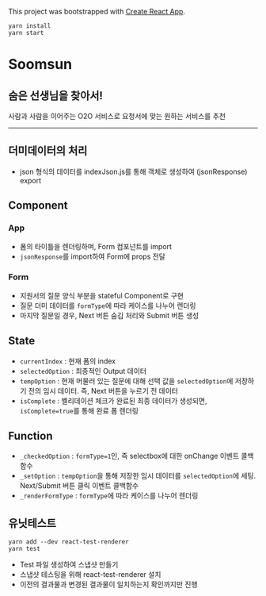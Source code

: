 This project was bootstrapped with [Create React App](https://github.com/facebook/create-react-app).

```
yarn install
yarn start
```

# Soomsun

## 숨은 선생님을 찾아서!

사람과 사람을 이어주는 O2O 서비스로 요청서에 맞는 원하는 서비스를 추천

---

## 더미데이터의 처리

- json 형식의 데이터를 indexJson.js를 통해 객체로 생성하여 (jsonResponse) export

## Component

### App

- 폼의 타이틀을 렌더링하며, Form 컴포넌트를 import
- `jsonResponse`를 import하여 Form에 props 전달

### Form

- 지원서의 질문 양식 부분을 stateful Component로 구현
- 질문 더미 데이터를 `formType`에 따라 케이스를 나누어 렌더링
- 마지막 질문일 경우, Next 버튼 숨김 처리와 Submit 버튼 생성

## State

- `currentIndex` : 현재 폼의 index
- `selectedOption` : 최종적인 Output 데이터
- `tempOption` : 현재 머물러 있는 질문에 대해 선택 값을 `selectedOption`에 저장하기 전의 임시 데이터. 즉, Next 버튼을 누르기 전 데이터
- `isComplete` : 벨리데이션 체크가 완료된 최종 데이터가 생성되면, `isComplete=true`를 통해 완료 폼 렌더링

## Function

- `_checkedOption` : `formType=1`인, 즉 selectbox에 대한 onChange 이벤트 콜백함수
- `_setOption` : `tempOption`을 통해 저장한 임시 데이터를 `selectedOption`에 세팅. Next/Submit 버튼 클릭 이벤트 콜백함수
- `_renderFormType` : `formType`에 따라 케이스를 나누어 렌더링

## 유닛테스트

```
yarn add --dev react-test-renderer
yarn test
```

- Test 파일 생성하여 스냅샷 만들기
- 스냅샷 테스팅을 위해 react-test-renderer 설치
- 이전의 결과물과 변경된 결과물이 일치하는지 확인까지만 진행
